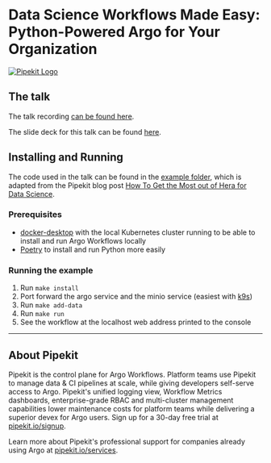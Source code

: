 # Data Science Workflows Made Easy: Python-Powered Argo for Your Organization


[![Pipekit Logo](https://raw.githubusercontent.com/pipekit/talk-demos/main/assets/images/pipekit-logo.png)](https://pipekit.io?utm_campaign=talk-demos)

## The talk
The talk recording [can be found here](https://youtu.be/hZOcj5uVQOo).

The slide deck for this talk can be found [here](assets/slide-deck.pdf).

## Installing and Running

The code used in the talk can be found in the [example folder](example), which
is adapted from the Pipekit blog post
[How To Get the Most out of Hera for Data Science](https://pipekit.io/blog/how-to-get-the-most-out-of-hera-for-data-science).

### Prerequisites

* [docker-desktop](https://www.docker.com/products/docker-desktop/) with the
  local Kubernetes cluster running to be able to install and run Argo Workflows locally
* [Poetry](https://python-poetry.org/docs/#installation) to install and run
  Python more easily

### Running the example

1. Run `make install`
1. Port forward the argo service and the minio service (easiest with [k9s](https://k9scli.io/))
1. Run `make add-data`
1. Run `make run`
1. See the workflow at the localhost web address printed to the console

---

## About Pipekit

Pipekit is the control plane for Argo Workflows. Platform teams use Pipekit to manage data & CI pipelines at scale, while giving developers self-serve access to Argo. Pipekit's unified logging view, Workflow Metrics dashboards, enterprise-grade RBAC and multi-cluster management capabilities lower maintenance costs for platform teams while delivering a superior devex for Argo users. Sign up for a 30-day free trial at [pipekit.io/signup](https://pipekit.io/signup?utm_campaign=talk-demos).

Learn more about Pipekit's professional support for companies already using Argo at [pipekit.io/services](https://pipekit.io/services?utm_campaign=talk-demos).
